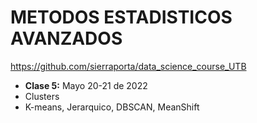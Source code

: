 # METODOS ESTADISTICOS AVANZADOS

https://github.com/sierraporta/data_science_course_UTB


* **Clase 5:** Mayo 20-21 de 2022
* Clusters
* K-means, Jerarquico, DBSCAN, MeanShift
